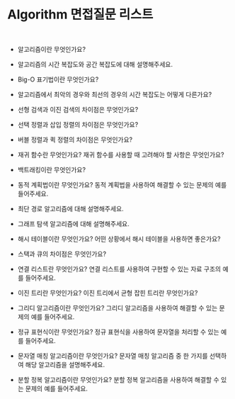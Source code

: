 # Algorithm 면접질문 리스트

<br>

+ 알고리즘이란 무엇인가요?
+ 알고리즘의 시간 복잡도와 공간 복잡도에 대해 설명해주세요.
+ Big-O 표기법이란 무엇인가요?
+ 알고리즘에서 최악의 경우와 최선의 경우의 시간 복잡도는 어떻게 다른가요?
+ 선형 검색과 이진 검색의 차이점은 무엇인가요?


+ 선택 정렬과 삽입 정렬의 차이점은 무엇인가요?
+ 버블 정렬과 퀵 정렬의 차이점은 무엇인가요?
+ 재귀 함수란 무엇인가요? 재귀 함수를 사용할 때 고려해야 할 사항은 무엇인가요?
+ 백트래킹이란 무엇인가요?
+ 동적 계획법이란 무엇인가요? 동적 계획법을 사용하여 해결할 수 있는 문제의 예를 들어주세요.


+ 최단 경로 알고리즘에 대해 설명해주세요.
+ 그래프 탐색 알고리즘에 대해 설명해주세요.
+ 해시 테이블이란 무엇인가요? 어떤 상황에서 해시 테이블을 사용하면 좋은가요?
+ 스택과 큐의 차이점은 무엇인가요?
+ 연결 리스트란 무엇인가요? 연결 리스트를 사용하여 구현할 수 있는 자료 구조의 예를 들어주세요.


+ 이진 트리란 무엇인가요? 이진 트리에서 균형 잡힌 트리란 무엇인가요?
+ 그리디 알고리즘이란 무엇인가요? 그리디 알고리즘을 사용하여 해결할 수 있는 문제의 예를 들어주세요.
+ 정규 표현식이란 무엇인가요? 정규 표현식을 사용하여 문자열을 처리할 수 있는 예를 들어주세요.
+ 문자열 매칭 알고리즘이란 무엇인가요? 문자열 매칭 알고리즘 중 한 가지를 선택하여 해당 알고리즘을 설명해주세요.
+ 분할 정복 알고리즘이란 무엇인가요? 분할 정복 알고리즘을 사용하여 해결할 수 있는 문제의 예를 들어주세요.